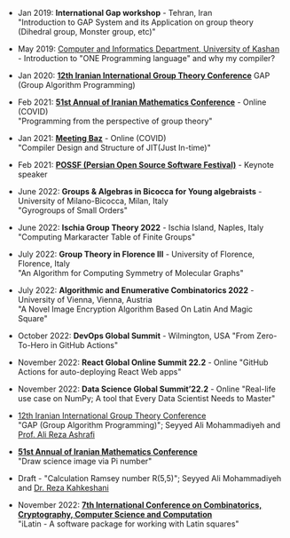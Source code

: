 *   Jan 2019: **International Gap workshop** - Tehran, Iran  
    "Introduction to GAP System and its Application on group theory (Dihedral group, Monster group, etc)"
  
*   May 2019: [Computer and Informatics Department, University of Kashan](https://kashanu.ac.ir/) - Introduction to "ONE Programming language" and why my compiler?
  
*   Jan 2020: **[12th Iranian International Group Theory Conference](https://igtc12.modares.ac.ir/)** GAP (Group Algorithm Programming)
  
*   Feb 2021: **[51st Annual of Iranian Mathematics Conference](https://aimc51.kashanu.ac.ir/)** - Online (COVID)  
    "Programming from the perspective of group theory"
  
*   Jan 2021: **[Meeting Baz](https://t.me/MeetingBazzz)** - Online (COVID)  
    "Compiler Design and Structure of JIT(Just In-time)"
  
*   Feb 2021: **[POSSF (Persian Open Source Software Festival)](https://possf.ir)** - Keynote speaker
  
*   June 2022: **Groups & Algebras in Bicocca for Young algebraists** - University of Milano-Bicocca, Milan, Italy  
    "Gyrogroups of Small Orders"
  
*   June 2022: **Ischia Group Theory 2022** - Ischia Island, Naples, Italy  
    "Computing Markaracter Table of Finite Groups"
  
*   July 2022: **Group Theory in Florence III** - University of Florence, Florence, Italy  
    "An Algorithm for Computing Symmetry of Molecular Graphs"
  
*   July 2022: **Algorithmic and Enumerative Combinatorics 2022** - University of Vienna, Vienna, Austria  
    "A Novel Image Encryption Algorithm Based On Latin And Magic Square"
  
*   October 2022: **DevOps Global Summit** - Wilmington, USA
    "From Zero-To-Hero in GitHub Actions"
  
*   November 2022: **React Global Online Summit 22.2** - Online
    "GitHub Actions for auto-deploying React Web apps"

*   November 2022: **Data Science Global Summit’22.2** - Online
    "Real-life use case on NumPy; A tool that Every Data Scientist Needs to Master"

*   [12th Iranian International Group Theory Conference](https://igtc12.modares.ac.ir/)  
    "GAP (Group Algorithm Programming)"; Seyyed Ali Mohammadiyeh and [Prof. Ali Reza Ashrafi](https://en.wikipedia.org/wiki/Ali_Reza_Ashrafi)
  
*   **[51st Annual of Iranian Mathematics Conference](https://igtc12.modares.ac.ir/)**  
    "Draw science image via Pi number"
  
*   Draft - "Calculation Ramsey number R(5,5)"; Seyyed Ali Mohammadiyeh and [Dr. Reza Kahkeshani](https://rezakahkeshani.ir/)
  
*   November 2022: **[7th International Conference on Combinatorics, Cryptography, Computer Science and Computation](http://i4c.iust.ac.ir/index.php?lang=en)**  
    "iLatin - A software package for working with Latin squares"
